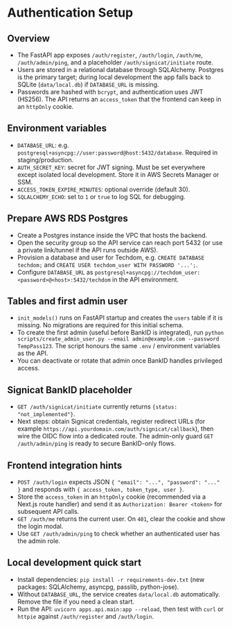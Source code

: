 # Authentication Setup

## Overview
- The FastAPI app exposes `/auth/register`, `/auth/login`, `/auth/me`, `/auth/admin/ping`, and a placeholder `/auth/signicat/initiate` route.
- Users are stored in a relational database through SQLAlchemy. Postgres is the primary target; during local development the app falls back to SQLite (`data/local.db`) if `DATABASE_URL` is missing.
- Passwords are hashed with `bcrypt`, and authentication uses JWT (HS256). The API returns an `access_token` that the frontend can keep in an `httpOnly` cookie.

## Environment variables
- `DATABASE_URL`: e.g. `postgresql+asyncpg://user:password@host:5432/database`. Required in staging/production.
- `AUTH_SECRET_KEY`: secret for JWT signing. Must be set everywhere except isolated local development. Store it in AWS Secrets Manager or SSM.
- `ACCESS_TOKEN_EXPIRE_MINUTES`: optional override (default 30).
- `SQLALCHEMY_ECHO`: set to `1` or `true` to log SQL for debugging.

## Prepare AWS RDS Postgres
- Create a Postgres instance inside the VPC that hosts the backend.
- Open the security group so the API service can reach port 5432 (or use a private link/tunnel if the API runs outside AWS).
- Provision a database and user for Techdom, e.g. `CREATE DATABASE techdom;` and `CREATE USER techdom_user WITH PASSWORD '...';`.
- Configure `DATABASE_URL` as `postgresql+asyncpg://techdom_user:<password>@<host>:5432/techdom` in the API environment.

## Tables and first admin user
- `init_models()` runs on FastAPI startup and creates the `users` table if it is missing. No migrations are required for this initial schema.
- To create the first admin (useful before BankID is integrated), run `python scripts/create_admin_user.py --email admin@example.com --password TempPass123`. The script honours the same `.env` / environment variables as the API.
- You can deactivate or rotate that admin once BankID handles privileged access.

## Signicat BankID placeholder
- `GET /auth/signicat/initiate` currently returns `{status: "not_implemented"}`.
- Next steps: obtain Signicat credentials, register redirect URLs (for example `https://api.yourdomain.com/auth/signicat/callback`), then wire the OIDC flow into a dedicated route. The admin-only guard `GET /auth/admin/ping` is ready to secure BankID-only flows.

## Frontend integration hints
- `POST /auth/login` expects JSON `{ "email": "...", "password": "..." }` and responds with `{ access_token, token_type, user }`.
- Store the `access_token` in an `httpOnly` cookie (recommended via a Next.js route handler) and send it as `Authorization: Bearer <token>` for subsequent API calls.
- `GET /auth/me` returns the current user. On `401`, clear the cookie and show the login modal.
- Use `GET /auth/admin/ping` to check whether an authenticated user has the admin role.

## Local development quick start
- Install dependencies: `pip install -r requirements-dev.txt` (new packages: SQLAlchemy, asyncpg, passlib, python-jose).
- Without `DATABASE_URL`, the service creates `data/local.db` automatically. Remove the file if you need a clean start.
- Run the API: `uvicorn apps.api.main:app --reload`, then test with `curl` or `httpie` against `/auth/register` and `/auth/login`.
